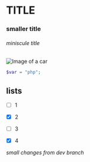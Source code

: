 # TITLE
### smaller title
###### miniscule title

![Image of a car](https://www.carscoops.com/wp-content/uploads/2016/11/1987-bmw-m3-0.jpg)


```php
$var = "php";
```
## lists
- [ ] 1
- [x] 2
- [ ] 3
- [x] 4


*small changes from dev branch*
